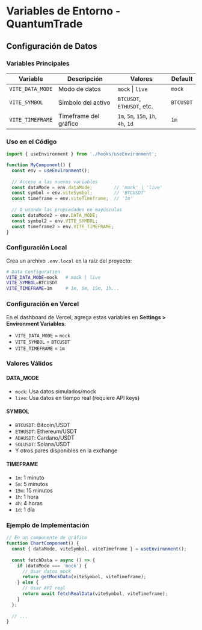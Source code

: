 # Variables de Entorno - QuantumTrade

## Configuración de Datos

### Variables Principales

| Variable | Descripción | Valores | Default |
|----------|-------------|---------|---------|
| `VITE_DATA_MODE` | Modo de datos | `mock` \| `live` | `mock` |
| `VITE_SYMBOL` | Símbolo del activo | `BTCUSDT`, `ETHUSDT`, etc. | `BTCUSDT` |
| `VITE_TIMEFRAME` | Timeframe del gráfico | `1m`, `5m`, `15m`, `1h`, `4h`, `1d` | `1m` |

### Uso en el Código

```typescript
import { useEnvironment } from './hooks/useEnvironment';

function MyComponent() {
  const env = useEnvironment();
  
  // Acceso a las nuevas variables
  const dataMode = env.dataMode;        // 'mock' | 'live'
  const symbol = env.viteSymbol;        // 'BTCUSDT'
  const timeframe = env.viteTimeframe;  // '1m'
  
  // O usando las propiedades en mayúsculas
  const dataMode2 = env.DATA_MODE;
  const symbol2 = env.VITE_SYMBOL;
  const timeframe2 = env.VITE_TIMEFRAME;
}
```

### Configuración Local

Crea un archivo `.env.local` en la raíz del proyecto:

```bash
# Data Configuration
VITE_DATA_MODE=mock   # mock | live
VITE_SYMBOL=BTCUSDT
VITE_TIMEFRAME=1m     # 1m, 5m, 15m, 1h...
```

### Configuración en Vercel

En el dashboard de Vercel, agrega estas variables en **Settings > Environment Variables**:

- `VITE_DATA_MODE` = `mock`
- `VITE_SYMBOL` = `BTCUSDT`
- `VITE_TIMEFRAME` = `1m`

### Valores Válidos

#### DATA_MODE
- `mock`: Usa datos simulados/mock
- `live`: Usa datos en tiempo real (requiere API keys)

#### SYMBOL
- `BTCUSDT`: Bitcoin/USDT
- `ETHUSDT`: Ethereum/USDT
- `ADAUSDT`: Cardano/USDT
- `SOLUSDT`: Solana/USDT
- Y otros pares disponibles en la exchange

#### TIMEFRAME
- `1m`: 1 minuto
- `5m`: 5 minutos
- `15m`: 15 minutos
- `1h`: 1 hora
- `4h`: 4 horas
- `1d`: 1 día

### Ejemplo de Implementación

```typescript
// En un componente de gráfico
function ChartComponent() {
  const { dataMode, viteSymbol, viteTimeframe } = useEnvironment();
  
  const fetchData = async () => {
    if (dataMode === 'mock') {
      // Usar datos mock
      return getMockData(viteSymbol, viteTimeframe);
    } else {
      // Usar API real
      return await fetchRealData(viteSymbol, viteTimeframe);
    }
  };
  
  // ...
}
```
